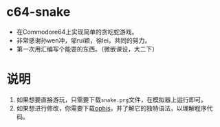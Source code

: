 # c64-snake
- 在Commodore64上实现简单的贪吃蛇游戏。
- 非常感谢孙wen冲，邹rui颖，徐lei，共同的努力。
- 第一次用汇编写个能耍的东西。（微嵌课设，大二下）

# 说明
1. 如果想要直接游玩，只需要下载`snake.prg`文件，在模拟器上运行即可。
2. 如果想进行修改，你需要下载[ophis](https://github.com/fumiama/c64-ophis-lib)，并了解它的独特语法，以理解程序代码。
